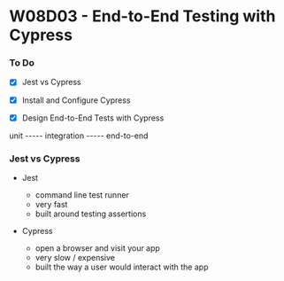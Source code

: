 # W08D03 - End-to-End Testing with Cypress

### To Do
- [x] Jest vs Cypress
- [x] Install and Configure Cypress
- [x] Design End-to-End Tests with Cypress


unit ----- integration ----- end-to-end

### Jest vs Cypress
* Jest
  * command line test runner
  * very fast
  * built around testing assertions

* Cypress
  * open a browser and visit your app
  * very slow / expensive
  * built the way a user would interact with the app



















